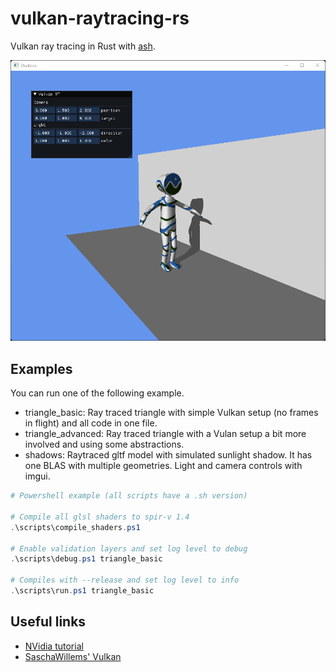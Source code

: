 # vulkan-raytracing-rs

Vulkan ray tracing in Rust with [ash][ash].

![screenshot](media/screenshot.png "Screenshot")

## Examples

You can run one of the following example.

- triangle_basic: Ray traced triangle with simple Vulkan setup (no frames in flight) and all code in one file.
- triangle_advanced: Ray traced triangle with a Vulan setup a bit more involved and using some abstractions.
- shadows: Raytraced gltf model with simulated sunlight shadow. It has one BLAS with multiple geometries. Light and camera controls with imgui.

```ps1
# Powershell example (all scripts have a .sh version)

# Compile all glsl shaders to spir-v 1.4
.\scripts\compile_shaders.ps1

# Enable validation layers and set log level to debug
.\scripts\debug.ps1 triangle_basic

# Compiles with --release and set log level to info
.\scripts\run.ps1 triangle_basic
```


## Useful links

- [NVidia tutorial](https://nvpro-samples.github.io/vk_raytracing_tutorial_KHR/)
- [SaschaWillems' Vulkan](https://github.com/SaschaWillems/Vulkan)

[ash]: https://github.com/MaikKlein/ash
